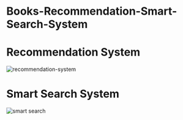 # Books-Recommendation-Smart-Search-System

# Recommendation System
![recommendation-system](https://editor.analyticsvidhya.com/uploads/62904R0.PNG)

# Smart Search System
![smart search](https://assets.bizclikmedia.net/1800/2308ba17df42476853c3a2d90dda4edf:9092b2cff45dda53be83a5d9909c0610/gettyimages-1279128074.jpg)
